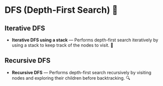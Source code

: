 # DFS (Depth-First Search) 🧗

## Iterative DFS
- **Iterative DFS using a stack** — Performs depth-first search iteratively by using a stack to keep track of the nodes to visit. 🔄

## Recursive DFS
- **Recursive DFS** — Performs depth-first search recursively by visiting nodes and exploring their children before backtracking. 🔍